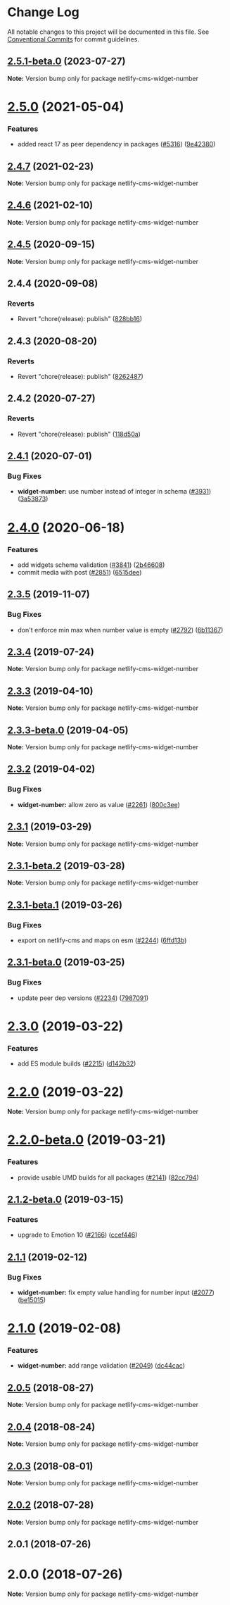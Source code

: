 # Change Log

All notable changes to this project will be documented in this file.
See [Conventional Commits](https://conventionalcommits.org) for commit guidelines.

## [2.5.1-beta.0](https://github.com/decaporg/decap-cms/compare/netlify-cms-widget-number@2.5.0...netlify-cms-widget-number@2.5.1-beta.0) (2023-07-27)

**Note:** Version bump only for package netlify-cms-widget-number





# [2.5.0](https://github.com/decaporg/decap-cms/tree/master/packages/netlify-cms-widget-number/compare/netlify-cms-widget-number@2.4.7...netlify-cms-widget-number@2.5.0) (2021-05-04)


### Features

* added react 17 as peer dependency in packages ([#5316](https://github.com/decaporg/decap-cms/tree/master/packages/netlify-cms-widget-number/issues/5316)) ([9e42380](https://github.com/decaporg/decap-cms/tree/master/packages/netlify-cms-widget-number/commit/9e423805707321396eec137f5b732a5b07a0dd3f))





## [2.4.7](https://github.com/decaporg/decap-cms/tree/master/packages/netlify-cms-widget-number/compare/netlify-cms-widget-number@2.4.6...netlify-cms-widget-number@2.4.7) (2021-02-23)

**Note:** Version bump only for package netlify-cms-widget-number





## [2.4.6](https://github.com/decaporg/decap-cms/tree/master/packages/netlify-cms-widget-number/compare/netlify-cms-widget-number@2.4.5...netlify-cms-widget-number@2.4.6) (2021-02-10)

**Note:** Version bump only for package netlify-cms-widget-number





## [2.4.5](https://github.com/decaporg/decap-cms/tree/master/packages/netlify-cms-widget-number/compare/netlify-cms-widget-number@2.4.4...netlify-cms-widget-number@2.4.5) (2020-09-15)

**Note:** Version bump only for package netlify-cms-widget-number





## 2.4.4 (2020-09-08)


### Reverts

* Revert "chore(release): publish" ([828bb16](https://github.com/decaporg/decap-cms/tree/master/packages/netlify-cms-widget-number/commit/828bb16415b8c22a34caa19c50c38b24ffe9ceae))





## 2.4.3 (2020-08-20)


### Reverts

* Revert "chore(release): publish" ([8262487](https://github.com/decaporg/decap-cms/tree/master/packages/netlify-cms-widget-number/commit/82624879ccbcb16610090041db28f00714d924c8))





## 2.4.2 (2020-07-27)


### Reverts

* Revert "chore(release): publish" ([118d50a](https://github.com/decaporg/decap-cms/tree/master/packages/netlify-cms-widget-number/commit/118d50a7a70295f25073e564b5161aa2b9883056))





## [2.4.1](https://github.com/decaporg/decap-cms/tree/master/packages/netlify-cms-widget-number/compare/netlify-cms-widget-number@2.4.0...netlify-cms-widget-number@2.4.1) (2020-07-01)


### Bug Fixes

* **widget-number:** use number instead of integer in schema ([#3931](https://github.com/decaporg/decap-cms/tree/master/packages/netlify-cms-widget-number/issues/3931)) ([3a53873](https://github.com/decaporg/decap-cms/tree/master/packages/netlify-cms-widget-number/commit/3a5387346925cb7a579ef199c261d7c7de4a3423))





# [2.4.0](https://github.com/decaporg/decap-cms/tree/master/packages/netlify-cms-widget-number/compare/netlify-cms-widget-number@2.3.5...netlify-cms-widget-number@2.4.0) (2020-06-18)


### Features

* add widgets schema validation ([#3841](https://github.com/decaporg/decap-cms/tree/master/packages/netlify-cms-widget-number/issues/3841)) ([2b46608](https://github.com/decaporg/decap-cms/tree/master/packages/netlify-cms-widget-number/commit/2b46608f86d22c8ad34f75e396be7c34462d9e99))
* commit media with post ([#2851](https://github.com/decaporg/decap-cms/tree/master/packages/netlify-cms-widget-number/issues/2851)) ([6515dee](https://github.com/decaporg/decap-cms/tree/master/packages/netlify-cms-widget-number/commit/6515dee8715d8571ea19484a7dfab7cfd0cc40be))





## [2.3.5](https://github.com/decaporg/decap-cms/tree/master/packages/netlify-cms-widget-number/compare/netlify-cms-widget-number@2.3.4...netlify-cms-widget-number@2.3.5) (2019-11-07)


### Bug Fixes

* don't enforce min max when number value is empty ([#2792](https://github.com/decaporg/decap-cms/tree/master/packages/netlify-cms-widget-number/issues/2792)) ([6b11367](https://github.com/decaporg/decap-cms/tree/master/packages/netlify-cms-widget-number/commit/6b113673130389aba1ee00fd614501668fad7596))





## [2.3.4](https://github.com/decaporg/decap-cms/tree/master/packages/netlify-cms-widget-number/compare/netlify-cms-widget-number@2.3.3...netlify-cms-widget-number@2.3.4) (2019-07-24)

**Note:** Version bump only for package netlify-cms-widget-number





## [2.3.3](https://github.com/decaporg/decap-cms/tree/master/packages/netlify-cms-widget-number/compare/netlify-cms-widget-number@2.3.3-beta.0...netlify-cms-widget-number@2.3.3) (2019-04-10)

**Note:** Version bump only for package netlify-cms-widget-number





## [2.3.3-beta.0](https://github.com/decaporg/decap-cms/tree/master/packages/netlify-cms-widget-number/compare/netlify-cms-widget-number@2.3.2...netlify-cms-widget-number@2.3.3-beta.0) (2019-04-05)

**Note:** Version bump only for package netlify-cms-widget-number





## [2.3.2](https://github.com/decaporg/decap-cms/tree/master/packages/netlify-cms-widget-number/compare/netlify-cms-widget-number@2.3.1...netlify-cms-widget-number@2.3.2) (2019-04-02)


### Bug Fixes

* **widget-number:** allow zero as value ([#2261](https://github.com/decaporg/decap-cms/tree/master/packages/netlify-cms-widget-number/issues/2261)) ([800c3ee](https://github.com/decaporg/decap-cms/tree/master/packages/netlify-cms-widget-number/commit/800c3ee))





## [2.3.1](https://github.com/decaporg/decap-cms/tree/master/packages/netlify-cms-widget-number/compare/netlify-cms-widget-number@2.3.1-beta.2...netlify-cms-widget-number@2.3.1) (2019-03-29)

**Note:** Version bump only for package netlify-cms-widget-number





## [2.3.1-beta.2](https://github.com/decaporg/decap-cms/tree/master/packages/netlify-cms-widget-number/compare/netlify-cms-widget-number@2.3.1-beta.1...netlify-cms-widget-number@2.3.1-beta.2) (2019-03-28)

**Note:** Version bump only for package netlify-cms-widget-number





## [2.3.1-beta.1](https://github.com/decaporg/decap-cms/tree/master/packages/netlify-cms-widget-number/compare/netlify-cms-widget-number@2.3.1-beta.0...netlify-cms-widget-number@2.3.1-beta.1) (2019-03-26)


### Bug Fixes

* export on netlify-cms and maps on esm ([#2244](https://github.com/decaporg/decap-cms/tree/master/packages/netlify-cms-widget-number/issues/2244)) ([6ffd13b](https://github.com/decaporg/decap-cms/tree/master/packages/netlify-cms-widget-number/commit/6ffd13b))





## [2.3.1-beta.0](https://github.com/decaporg/decap-cms/tree/master/packages/netlify-cms-widget-number/compare/netlify-cms-widget-number@2.3.0...netlify-cms-widget-number@2.3.1-beta.0) (2019-03-25)


### Bug Fixes

* update peer dep versions ([#2234](https://github.com/decaporg/decap-cms/tree/master/packages/netlify-cms-widget-number/issues/2234)) ([7987091](https://github.com/decaporg/decap-cms/tree/master/packages/netlify-cms-widget-number/commit/7987091))





# [2.3.0](https://github.com/decaporg/decap-cms/tree/master/packages/netlify-cms-widget-number/compare/netlify-cms-widget-number@2.2.0...netlify-cms-widget-number@2.3.0) (2019-03-22)


### Features

* add ES module builds ([#2215](https://github.com/decaporg/decap-cms/tree/master/packages/netlify-cms-widget-number/issues/2215)) ([d142b32](https://github.com/decaporg/decap-cms/tree/master/packages/netlify-cms-widget-number/commit/d142b32))





# [2.2.0](https://github.com/decaporg/decap-cms/tree/master/packages/netlify-cms-widget-number/compare/netlify-cms-widget-number@2.2.0-beta.0...netlify-cms-widget-number@2.2.0) (2019-03-22)

**Note:** Version bump only for package netlify-cms-widget-number





# [2.2.0-beta.0](https://github.com/decaporg/decap-cms/tree/master/packages/netlify-cms-widget-number/compare/netlify-cms-widget-number@2.1.2-beta.0...netlify-cms-widget-number@2.2.0-beta.0) (2019-03-21)


### Features

* provide usable UMD builds for all packages ([#2141](https://github.com/decaporg/decap-cms/tree/master/packages/netlify-cms-widget-number/issues/2141)) ([82cc794](https://github.com/decaporg/decap-cms/tree/master/packages/netlify-cms-widget-number/commit/82cc794))





## [2.1.2-beta.0](https://github.com/decaporg/decap-cms/tree/master/packages/netlify-cms-widget-number/compare/netlify-cms-widget-number@2.1.1...netlify-cms-widget-number@2.1.2-beta.0) (2019-03-15)


### Features

* upgrade to Emotion 10 ([#2166](https://github.com/decaporg/decap-cms/tree/master/packages/netlify-cms-widget-number/issues/2166)) ([ccef446](https://github.com/decaporg/decap-cms/tree/master/packages/netlify-cms-widget-number/commit/ccef446))





## [2.1.1](https://github.com/decaporg/decap-cms/tree/master/packages/netlify-cms-widget-number/compare/netlify-cms-widget-number@2.1.0...netlify-cms-widget-number@2.1.1) (2019-02-12)


### Bug Fixes

* **widget-number:** fix empty value handling for number input ([#2077](https://github.com/decaporg/decap-cms/tree/master/packages/netlify-cms-widget-number/issues/2077)) ([be15015](https://github.com/decaporg/decap-cms/tree/master/packages/netlify-cms-widget-number/commit/be15015))





# [2.1.0](https://github.com/decaporg/decap-cms/tree/master/packages/netlify-cms-widget-number/compare/netlify-cms-widget-number@2.0.5...netlify-cms-widget-number@2.1.0) (2019-02-08)


### Features

* **widget-number:** add range validation ([#2049](https://github.com/decaporg/decap-cms/tree/master/packages/netlify-cms-widget-number/issues/2049)) ([dc44cac](https://github.com/decaporg/decap-cms/tree/master/packages/netlify-cms-widget-number/commit/dc44cac))





<a name="2.0.5"></a>
## [2.0.5](https://github.com/decaporg/decap-cms/tree/master/packages/netlify-cms-widget-number/compare/netlify-cms-widget-number@2.0.4...netlify-cms-widget-number@2.0.5) (2018-08-27)




**Note:** Version bump only for package netlify-cms-widget-number

<a name="2.0.4"></a>
## [2.0.4](https://github.com/decaporg/decap-cms/tree/master/packages/netlify-cms-widget-number/compare/netlify-cms-widget-number@2.0.3...netlify-cms-widget-number@2.0.4) (2018-08-24)




**Note:** Version bump only for package netlify-cms-widget-number

<a name="2.0.3"></a>
## [2.0.3](https://github.com/decaporg/decap-cms/tree/master/packages/netlify-cms-widget-number/compare/netlify-cms-widget-number@2.0.2...netlify-cms-widget-number@2.0.3) (2018-08-01)




**Note:** Version bump only for package netlify-cms-widget-number

<a name="2.0.2"></a>
## [2.0.2](https://github.com/decaporg/decap-cms/tree/master/packages/netlify-cms-widget-number/compare/netlify-cms-widget-number@2.0.1...netlify-cms-widget-number@2.0.2) (2018-07-28)




**Note:** Version bump only for package netlify-cms-widget-number

<a name="2.0.1"></a>
## 2.0.1 (2018-07-26)



<a name="2.0.0"></a>
# 2.0.0 (2018-07-26)




**Note:** Version bump only for package netlify-cms-widget-number
